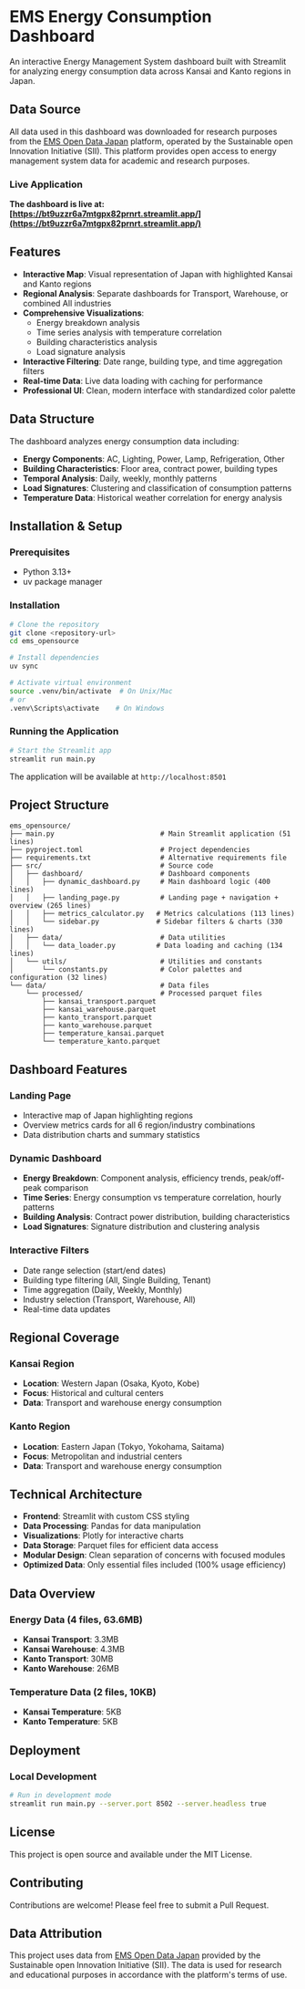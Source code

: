 # EMS Energy Consumption Dashboard

An interactive Energy Management System dashboard built with Streamlit for analyzing energy consumption data across Kansai and Kanto regions in Japan.

## Data Source

All data used in this dashboard was downloaded for research purposes from the [EMS Open Data Japan](https://www.ems-opendata.jp/) platform, operated by the Sustainable open Innovation Initiative (SII). This platform provides open access to energy management system data for academic and research purposes.

### Live Application
 **The dashboard is live at: [https://bt9uzzr6a7mtgpx82prnrt.streamlit.app/](https://bt9uzzr6a7mtgpx82prnrt.streamlit.app/)**

## Features

- **Interactive Map**: Visual representation of Japan with highlighted Kansai and Kanto regions
- **Regional Analysis**: Separate dashboards for Transport, Warehouse, or combined All industries
- **Comprehensive Visualizations**: 
  - Energy breakdown analysis
  - Time series analysis with temperature correlation
  - Building characteristics analysis
  - Load signature analysis
- **Interactive Filtering**: Date range, building type, and time aggregation filters
- **Real-time Data**: Live data loading with caching for performance
- **Professional UI**: Clean, modern interface with standardized color palette

## Data Structure

The dashboard analyzes energy consumption data including:
- **Energy Components**: AC, Lighting, Power, Lamp, Refrigeration, Other
- **Building Characteristics**: Floor area, contract power, building types
- **Temporal Analysis**: Daily, weekly, monthly patterns
- **Load Signatures**: Clustering and classification of consumption patterns
- **Temperature Data**: Historical weather correlation for energy analysis

## Installation & Setup

### Prerequisites
- Python 3.13+
- uv package manager

### Installation
```bash
# Clone the repository
git clone <repository-url>
cd ems_opensource

# Install dependencies
uv sync

# Activate virtual environment
source .venv/bin/activate  # On Unix/Mac
# or
.venv\Scripts\activate    # On Windows
```

### Running the Application
```bash
# Start the Streamlit app
streamlit run main.py
```

The application will be available at `http://localhost:8501`

## Project Structure

```
ems_opensource/
├── main.py                          # Main Streamlit application (51 lines)
├── pyproject.toml                   # Project dependencies
├── requirements.txt                 # Alternative requirements file
├── src/                             # Source code
│   ├── dashboard/                   # Dashboard components
│   │   ├── dynamic_dashboard.py     # Main dashboard logic (400 lines)
│   │   ├── landing_page.py          # Landing page + navigation + overview (265 lines)
│   │   ├── metrics_calculator.py   # Metrics calculations (113 lines)
│   │   └── sidebar.py              # Sidebar filters & charts (330 lines)
│   ├── data/                        # Data utilities
│   │   └── data_loader.py          # Data loading and caching (134 lines)
│   └── utils/                       # Utilities and constants
│       └── constants.py             # Color palettes and configuration (32 lines)
└── data/                            # Data files
    └── processed/                   # Processed parquet files 
        ├── kansai_transport.parquet 
        ├── kansai_warehouse.parquet
        ├── kanto_transport.parquet
        ├── kanto_warehouse.parquet
        ├── temperature_kansai.parquet  
        └── temperature_kanto.parquet   
```

## Dashboard Features

### Landing Page
- Interactive map of Japan highlighting regions
- Overview metrics cards for all 6 region/industry combinations
- Data distribution charts and summary statistics

### Dynamic Dashboard
- **Energy Breakdown**: Component analysis, efficiency trends, peak/off-peak comparison
- **Time Series**: Energy consumption vs temperature correlation, hourly patterns
- **Building Analysis**: Contract power distribution, building characteristics
- **Load Signatures**: Signature distribution and clustering analysis

### Interactive Filters
- Date range selection (start/end dates)
- Building type filtering (All, Single Building, Tenant)
- Time aggregation (Daily, Weekly, Monthly)
- Industry selection (Transport, Warehouse, All)
- Real-time data updates

## Regional Coverage

### Kansai Region
- **Location**: Western Japan (Osaka, Kyoto, Kobe)
- **Focus**: Historical and cultural centers
- **Data**: Transport and warehouse energy consumption

### Kanto Region  
- **Location**: Eastern Japan (Tokyo, Yokohama, Saitama)
- **Focus**: Metropolitan and industrial centers
- **Data**: Transport and warehouse energy consumption

## Technical Architecture

- **Frontend**: Streamlit with custom CSS styling
- **Data Processing**: Pandas for data manipulation
- **Visualizations**: Plotly for interactive charts
- **Data Storage**: Parquet files for efficient data access
- **Modular Design**: Clean separation of concerns with focused modules
- **Optimized Data**: Only essential files included (100% usage efficiency)

## Data Overview

### Energy Data (4 files, 63.6MB)
- **Kansai Transport**: 3.3MB
- **Kansai Warehouse**: 4.3MB
- **Kanto Transport**: 30MB
- **Kanto Warehouse**: 26MB

### Temperature Data (2 files, 10KB)
- **Kansai Temperature**: 5KB
- **Kanto Temperature**: 5KB

## Deployment

### Local Development
```bash
# Run in development mode
streamlit run main.py --server.port 8502 --server.headless true
```

## License

This project is open source and available under the MIT License.

## Contributing

Contributions are welcome! Please feel free to submit a Pull Request.

## Data Attribution

This project uses data from [EMS Open Data Japan](https://www.ems-opendata.jp/) provided by the Sustainable open Innovation Initiative (SII). The data is used for research and educational purposes in accordance with the platform's terms of use.